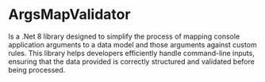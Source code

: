 # ArgsMapValidator
Is a .Net 8 library designed to simplify the process of mapping console application arguments to a data model and those arguments against custom rules. This library helps developers efficiently handle command-line inputs, ensuring that the data provided is correctly structured and validated before being processed.

